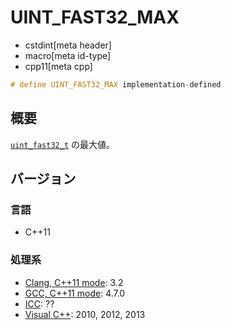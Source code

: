 # UINT_FAST32_MAX
* cstdint[meta header]
* macro[meta id-type]
* cpp11[meta cpp]

```cpp
# define UINT_FAST32_MAX implementation-defined
```

## 概要
[`uint_fast32_t`](uint_fast32_t.md) の最大値。

## バージョン
### 言語
- C++11

### 処理系
- [Clang, C++11 mode](/implementation.md#clang): 3.2
- [GCC, C++11 mode](/implementation.md#gcc): 4.7.0
- [ICC](/implementation.md#icc): ??
- [Visual C++](/implementation.md#visual_cpp): 2010, 2012, 2013
